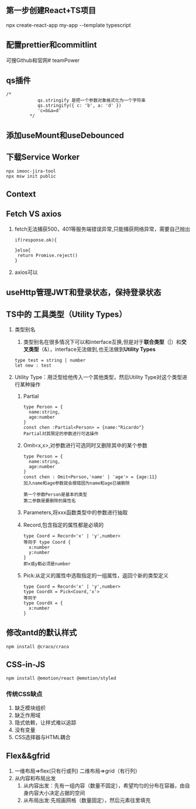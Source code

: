 ## 第一步创建React+TS项目
npx create-react-app my-app --template typescript

## 配置prettier和commitlint 
可搜Github和官网#   t e a m P o w e r 
 
 

## qs插件

```
/* 
            qs.stringify 是把一个参数对象格式化为一个字符串
            qs.stringify({ c: 'b', a: 'd' })
            'c=b&a=d'
         */
```



## 添加useMount和useDebounced

## 下载Service Worker

```
npx imooc-jira-tool
npx msw init public
```

## Context

## Fetch VS axios

1. fetch无法捕获500，401等服务端错误异常,只能捕获网络异常，需要自己抛出

   ```
   if(response.ok){
   
   }else{
   	return Promise.reject()
   }
   ```

   

2. axios可以

## useHttp管理JWT和登录状态，保持登录状态

## TS中的 工具类型（Utility Types）

1. 类型别名

   1. 类型别名在很多情况下可以和interface互换,但是对于**联合类型**（|）和**交叉类型**（&），interface无法做到,也无法做到**Utility Types**

   ```
   type test = string | number
   let new : test
   ```

2. Utility Type：用泛型给他传入一个其他类型，然后Utility Type对这个类型进行某种操作

   1. Partial<Person>

      ```
      type Person = {
      	name:string,
      	age:number
      }
      const chen :Partial<Person> = {name:"Ricardo"}
      Partial对其限定的参数进行可选操作
      ```

   2. Omit<x,x>,对参数进行可选同时又删除其中的某个参数

      ```
      type Person = {
      	name:string,
      	age:number
      }
      const chen : Omit<Person,'name' | 'age'> = {age:11}
      加入name和age参数就会报错因为name和age已被删除
      
      第一个参数Person是基本的类型
      第二参数是要删除的属性名
      ```

   3. Parameters<typeof xxx>,将xxx函数类型中的参数进行抽取
   
   4. Record,包含指定的属性都是必填的
   
      ```
      type Coord = Record<'x' | 'y',number>
      等同于 type Coord {
      	x:number
      	y:number
      }
      即x或y都必须是number
      ```
   
   5. Pick:从定义的属性中选取指定的一组属性，返回个新的类型定义
   
      ```
      type Coord = Record<'x' | 'y',number>
      type CoordX = Pick<Coord,'x'>
      等同于
      type CoordX = {
      	x:number
      }
      ```
   
      

## 修改antd的默认样式

```
npm install @craco/craco
```

## CSS-in-JS

```
npm install @emotion/react @emotion/styled
```



### 传统CSS缺点

1. 缺乏模块组织
2. 缺乏作用域
3. 隐式依赖，让样式难以追踪
4. 没有变量
5. CSS选择器与HTML耦合

## Flex&&gfrid

1. 一维布局=>flex(只有行或列)                二维布局=>grid（有行列）
2. 从内容和布局出发
   1. 从内容出发：先有一组内容（数量不固定），希望均匀的分布在容器，由自身内容大小决定占据的空间
   2. 从布局出发:先规画网格（数量固定），然后元素往里填充

